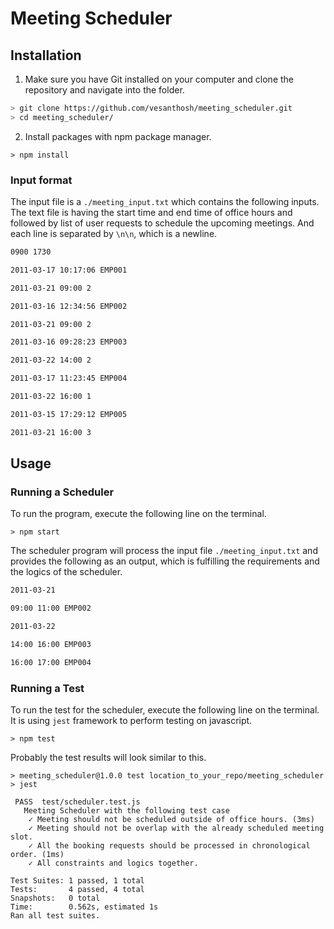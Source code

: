 # Meeting Scheduler

## Installation

1. Make sure you have Git installed on your computer and clone the repository and navigate into the folder.
```bash
> git clone https://github.com/vesanthosh/meeting_scheduler.git
> cd meeting_scheduler/
```
2. Install packages with npm package manager.

```npm
> npm install
```

### Input format
The input file is a `./meeting_input.txt` which contains the following inputs. The text file is having the start time and end time of office hours and followed by list of user requests to schedule the upcoming meetings. And each line is separated by `\n\n`, which is a newline.

```bash
0900 1730

2011-03-17 10:17:06 EMP001

2011-03-21 09:00 2

2011-03-16 12:34:56 EMP002

2011-03-21 09:00 2

2011-03-16 09:28:23 EMP003

2011-03-22 14:00 2

2011-03-17 11:23:45 EMP004

2011-03-22 16:00 1

2011-03-15 17:29:12 EMP005

2011-03-21 16:00 3

```
## Usage
### Running a Scheduler
To run the program, execute the following line on the terminal.
```npm
> npm start
```
The scheduler program will process the input file `./meeting_input.txt` and provides the following as an output, which is fulfilling the requirements and the logics of the scheduler.

```bash
2011-03-21

09:00 11:00 EMP002

2011-03-22

14:00 16:00 EMP003

16:00 17:00 EMP004

```
### Running a Test
To run the test for the scheduler, execute the following line on the terminal. It is using `jest` framework to perform testing on javascript.
```npm
> npm test
```
Probably the test results will look similar to this.
```npm
> meeting_scheduler@1.0.0 test location_to_your_repo/meeting_scheduler
> jest

 PASS  test/scheduler.test.js
   Meeting Scheduler with the following test case
    ✓ Meeting should not be scheduled outside of office hours. (3ms)
    ✓ Meeting should not be overlap with the already scheduled meeting slot.
    ✓ All the booking requests should be processed in chronological order. (1ms)
    ✓ All constraints and logics together.

Test Suites: 1 passed, 1 total
Tests:       4 passed, 4 total
Snapshots:   0 total
Time:        0.562s, estimated 1s
Ran all test suites.
```